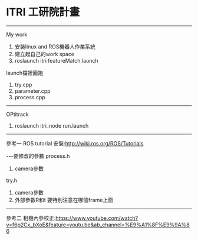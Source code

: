 # ITRI 工研院計畫
---
My work
1. 安裝linux and ROS機器人作業系統
2. 建立起自己的work space
3. roslaunch itri featureMatch.launch 

launch檔裡面跑 
1. try.cpp
2. parameter.cpp
3. process.cpp
---
OPtitrack
1. roslaunch itri_node run.launch
---
參考一
ROS tutorial 安裝:http://wiki.ros.org/ROS/Tutorials

---要修改的參數
process.h 
1. camera參數

try.h 
1. camera參數
2. 外部參數R和t 要特別注意在哪個frame上面

---
參考二
相機內參校正:https://www.youtube.com/watch?v=f6p2Cx_bXoE&feature=youtu.be&ab_channel=%E9%A1%8F%E9%9A%86
